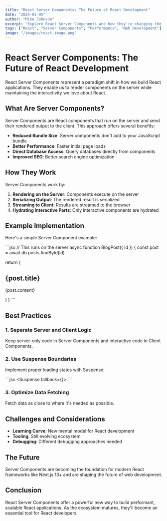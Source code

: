 ```yaml
---
title: "React Server Components: The Future of React Development"
date: "2024-01-05"
author: "Mike Johnson"
excerpt: "Explore React Server Components and how they're changing the way we build React applications with better performance and user experience."
tags: ["React", "Server Components", "Performance", "Web Development"]
image: "/images/react-image.png"
---
```


# React Server Components: The Future of React Development

React Server Components represent a paradigm shift in how we build React applications. They enable us to render components on the server while maintaining the interactivity we love about React.

## What Are Server Components?

Server Components are React components that run on the server and send their rendered output to the client. This approach offers several benefits:

- **Reduced Bundle Size**: Server components don't add to your JavaScript bundle
- **Better Performance**: Faster initial page loads
- **Direct Database Access**: Query databases directly from components
- **Improved SEO**: Better search engine optimization

## How They Work

Server Components work by:

1. **Rendering on the Server**: Components execute on the server
2. **Serializing Output**: The rendered result is serialized
3. **Streaming to Client**: Results are streamed to the browser
4. **Hydrating Interactive Parts**: Only interactive components are hydrated

## Example Implementation

Here's a simple Server Component example:

\`\`\`jsx
// This runs on the server
async function BlogPost({ id }) {
  const post = await db.posts.findById(id)
  
  return (
    <article>
      <h1>{post.title}</h1>
      <p>{post.content}</p>
      <ClientButton postId={id} />
    </article>
  )
}
\`\`\`

## Best Practices

### 1. Separate Server and Client Logic
Keep server-only code in Server Components and interactive code in Client Components.

### 2. Use Suspense Boundaries
Implement proper loading states with Suspense:

\`\`\`jsx
<Suspense fallback={<Loading />}>
  <ServerComponent />
</Suspense>
\`\`\`

### 3. Optimize Data Fetching
Fetch data as close to where it's needed as possible.

## Challenges and Considerations

- **Learning Curve**: New mental model for React development
- **Tooling**: Still evolving ecosystem
- **Debugging**: Different debugging approaches needed

## The Future

Server Components are becoming the foundation for modern React frameworks like Next.js 13+ and are shaping the future of web development.

## Conclusion

React Server Components offer a powerful new way to build performant, scalable React applications. As the ecosystem matures, they'll become an essential tool for React developers.
